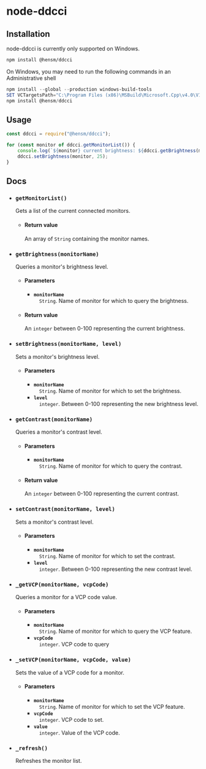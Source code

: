 # node-ddcci

## Installation

node-ddcci is currently only supported on Windows.

````bash
npm install @hensm/ddcci
````

On Windows, you may need to run the following commands in an Administrative shell

````powershell
npm install --global --production windows-build-tools
SET VCTargetsPath="C:\Program Files (x86)\MSBuild\Microsoft.Cpp\v4.0\V140"
npm install @hensm/ddcci
````

## Usage

````js
const ddcci = require("@hensm/ddcci");

for (const monitor of ddcci.getMonitorList()) {
    console.log(`${monitor} current brightness: ${ddcci.getBrightness(monitor)}`);
    ddcci.setBrightness(monitor, 25);
}
````

## Docs

* ### `getMonitorList()`
  Gets a list of the current connected monitors.
  * #### Return value
    An array of `String` containing the monitor names.

* ### `getBrightness(monitorName)`
  Queries a monitor's brightness level.
  * #### Parameters
    * **`monitorName`**  
      &emsp;`String`. Name of monitor for which to query the brightness.
  * #### Return value
    An `integer` between 0-100 representing the current brightness.

* ### `setBrightness(monitorName, level)`
  Sets a monitor's brightness level.
  * #### Parameters
    * **`monitorName`**  
      &emsp;`String`. Name of monitor for which to set the brightness.
    * **`level`**  
      &emsp;`integer`. Between 0-100 representing the new brightness level.

* ### `getContrast(monitorName)`
  Queries a monitor's contrast level.
  * #### Parameters
    * **`monitorName`**  
      &emsp;`String`. Name of monitor for which to query the contrast.
  * #### Return value
    An `integer` between 0-100 representing the current contrast.

* ### `setContrast(monitorName, level)`
  Sets a monitor's contrast level.
  * #### Parameters
    * **`monitorName`**  
      &emsp;`String`. Name of monitor for which to set the contrast.
    * **`level`**  
      &emsp;`integer`. Between 0-100 representing the new contrast level.

* ### `_getVCP(monitorName, vcpCode)`
  Queries a monitor for a VCP code value.
  * #### Parameters
    * **`monitorName`**  
      &emsp;`String`. Name of monitor for which to query the VCP feature.
    * **`vcpCode`**  
      &emsp;`integer`. VCP code to query

* ### `_setVCP(monitorName, vcpCode, value)`
  Sets the value of a VCP code for a monitor.
  * #### Parameters
    * **`monitorName`**  
      &emsp;`String`. Name of monitor for which to set the VCP feature.
    * **`vcpCode`**  
      &emsp;`integer`. VCP code to set.
    * **`value`**  
      &emsp;`integer`. Value of the VCP code.

* ### `_refresh()`
  Refreshes the monitor list.



